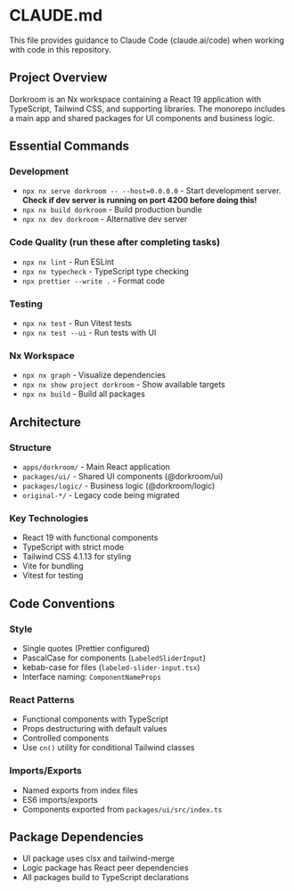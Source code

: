 # CLAUDE.md

This file provides guidance to Claude Code (claude.ai/code) when working with code in this repository.

## Project Overview

Dorkroom is an Nx workspace containing a React 19 application with TypeScript, Tailwind CSS, and supporting libraries. The monorepo includes a main app and shared packages for UI components and business logic.

## Essential Commands

### Development

- `npx nx serve dorkroom -- --host=0.0.0.0` - Start development server. **Check if dev server is running on port 4200 before doing this!**
- `npx nx build dorkroom` - Build production bundle
- `npx nx dev dorkroom` - Alternative dev server

### Code Quality (run these after completing tasks)

- `npx nx lint` - Run ESLint
- `npx nx typecheck` - TypeScript type checking
- `npx prettier --write .` - Format code

### Testing

- `npx nx test` - Run Vitest tests
- `npx nx test --ui` - Run tests with UI

### Nx Workspace

- `npx nx graph` - Visualize dependencies
- `npx nx show project dorkroom` - Show available targets
- `npx nx build` - Build all packages

## Architecture

### Structure

- `apps/dorkroom/` - Main React application
- `packages/ui/` - Shared UI components (@dorkroom/ui)
- `packages/logic/` - Business logic (@dorkroom/logic)
- `original-*/` - Legacy code being migrated

### Key Technologies

- React 19 with functional components
- TypeScript with strict mode
- Tailwind CSS 4.1.13 for styling
- Vite for bundling
- Vitest for testing

## Code Conventions

### Style

- Single quotes (Prettier configured)
- PascalCase for components (`LabeledSliderInput`)
- kebab-case for files (`labeled-slider-input.tsx`)
- Interface naming: `ComponentNameProps`

### React Patterns

- Functional components with TypeScript
- Props destructuring with default values
- Controlled components
- Use `cn()` utility for conditional Tailwind classes

### Imports/Exports

- Named exports from index files
- ES6 imports/exports
- Components exported from `packages/ui/src/index.ts`

## Package Dependencies

- UI package uses clsx and tailwind-merge
- Logic package has React peer dependencies
- All packages build to TypeScript declarations
